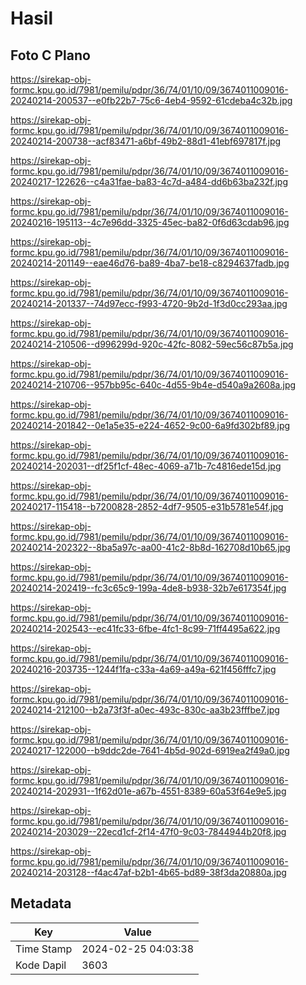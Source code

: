 # Hasil

## Foto C Plano

https://sirekap-obj-formc.kpu.go.id/7981/pemilu/pdpr/36/74/01/10/09/3674011009016-20240214-200537--e0fb22b7-75c6-4eb4-9592-61cdeba4c32b.jpg

https://sirekap-obj-formc.kpu.go.id/7981/pemilu/pdpr/36/74/01/10/09/3674011009016-20240214-200738--acf83471-a6bf-49b2-88d1-41ebf697817f.jpg

https://sirekap-obj-formc.kpu.go.id/7981/pemilu/pdpr/36/74/01/10/09/3674011009016-20240217-122626--c4a31fae-ba83-4c7d-a484-dd6b63ba232f.jpg

https://sirekap-obj-formc.kpu.go.id/7981/pemilu/pdpr/36/74/01/10/09/3674011009016-20240216-195113--4c7e96dd-3325-45ec-ba82-0f6d63cdab96.jpg

https://sirekap-obj-formc.kpu.go.id/7981/pemilu/pdpr/36/74/01/10/09/3674011009016-20240214-201149--eae46d76-ba89-4ba7-be18-c8294637fadb.jpg

https://sirekap-obj-formc.kpu.go.id/7981/pemilu/pdpr/36/74/01/10/09/3674011009016-20240214-201337--74d97ecc-f993-4720-9b2d-1f3d0cc293aa.jpg

https://sirekap-obj-formc.kpu.go.id/7981/pemilu/pdpr/36/74/01/10/09/3674011009016-20240214-210506--d996299d-920c-42fc-8082-59ec56c87b5a.jpg

https://sirekap-obj-formc.kpu.go.id/7981/pemilu/pdpr/36/74/01/10/09/3674011009016-20240214-210706--957bb95c-640c-4d55-9b4e-d540a9a2608a.jpg

https://sirekap-obj-formc.kpu.go.id/7981/pemilu/pdpr/36/74/01/10/09/3674011009016-20240214-201842--0e1a5e35-e224-4652-9c00-6a9fd302bf89.jpg

https://sirekap-obj-formc.kpu.go.id/7981/pemilu/pdpr/36/74/01/10/09/3674011009016-20240214-202031--df25f1cf-48ec-4069-a71b-7c4816ede15d.jpg

https://sirekap-obj-formc.kpu.go.id/7981/pemilu/pdpr/36/74/01/10/09/3674011009016-20240217-115418--b7200828-2852-4df7-9505-e31b5781e54f.jpg

https://sirekap-obj-formc.kpu.go.id/7981/pemilu/pdpr/36/74/01/10/09/3674011009016-20240214-202322--8ba5a97c-aa00-41c2-8b8d-162708d10b65.jpg

https://sirekap-obj-formc.kpu.go.id/7981/pemilu/pdpr/36/74/01/10/09/3674011009016-20240214-202419--fc3c65c9-199a-4de8-b938-32b7e617354f.jpg

https://sirekap-obj-formc.kpu.go.id/7981/pemilu/pdpr/36/74/01/10/09/3674011009016-20240214-202543--ec41fc33-6fbe-4fc1-8c99-71ff4495a622.jpg

https://sirekap-obj-formc.kpu.go.id/7981/pemilu/pdpr/36/74/01/10/09/3674011009016-20240216-203735--1244f1fa-c33a-4a69-a49a-621f456fffc7.jpg

https://sirekap-obj-formc.kpu.go.id/7981/pemilu/pdpr/36/74/01/10/09/3674011009016-20240214-212100--b2a73f3f-a0ec-493c-830c-aa3b23fffbe7.jpg

https://sirekap-obj-formc.kpu.go.id/7981/pemilu/pdpr/36/74/01/10/09/3674011009016-20240217-122000--b9ddc2de-7641-4b5d-902d-6919ea2f49a0.jpg

https://sirekap-obj-formc.kpu.go.id/7981/pemilu/pdpr/36/74/01/10/09/3674011009016-20240214-202931--1f62d01e-a67b-4551-8389-60a53f64e9e5.jpg

https://sirekap-obj-formc.kpu.go.id/7981/pemilu/pdpr/36/74/01/10/09/3674011009016-20240214-203029--22ecd1cf-2f14-47f0-9c03-7844944b20f8.jpg

https://sirekap-obj-formc.kpu.go.id/7981/pemilu/pdpr/36/74/01/10/09/3674011009016-20240214-203128--f4ac47af-b2b1-4b65-bd89-38f3da20880a.jpg


## Metadata

| Key        | Value               |
| ---------- | ------------------- |
| Time Stamp | 2024-02-25 04:03:38 |
| Kode Dapil | 3603                |



